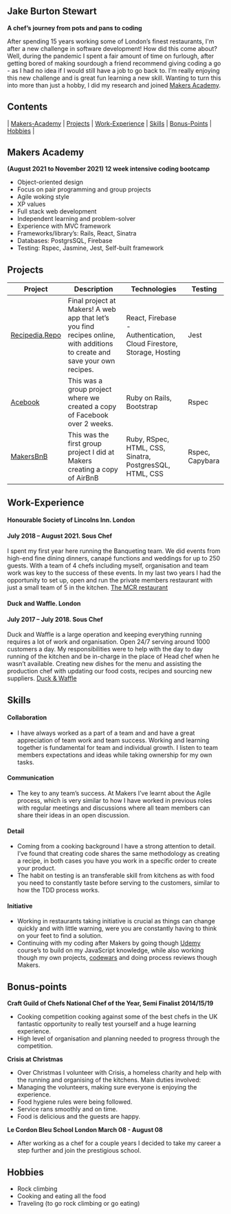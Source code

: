 ## Jake Burton Stewart

**A chef’s journey from pots and pans to coding**

After spending 15 years working some of London’s finest restaurants, I'm after a new challenge in software development! How did this come about? Well, during the pandemic I spent a fair amount of time on furlough, after getting bored of making sourdough a friend recommend giving coding a go - as I had no idea if I would still have a job to go back to. I’m really enjoying this new challenge and is great fun learning a new skill. Wanting to turn this into more than just a hobby, I did my research and joined [Makers Academy](https://makers.tech/).

## Contents
| [Makers-Academy](#makers-academy) | [Projects](#projects) | [Work-Experience](#work-experience) | [Skills](#skills) | [Bonus-Points](#bonus-points) | [Hobbies](#hobbies) |

## Makers Academy
**(August 2021 to November 2021)
12 week intensive coding bootcamp**

- Object-oriented design
- Focus on pair programming and group projects
- Agile woking style
- XP values
- Full stack web development
- Independent learning and problem-solver
- Experience with MVC framework
- Frameworks/library’s: Rails, React, Sinatra
- Databases: PostgrsSQL, Firebase
- Testing: Rspec, Jasmine, Jest, Self-built framework

## Projects 
| Project | Description | Technologies | Testing |
| --- | --- | --- | --- |
| [Recipedia](https://recipedia-cbe2c.web.app/),[Repo](https://github.com/Jjake540Recipedia)| Final project at Makers! A web app that let’s you find recipes online, with additions to create and save your own recipes.| React, Firebase - Authentication, Cloud Firestore, Storage, Hosting | Jest |
| [Acebook](https://github.com/Jjake540/Acebook) | This was a group project where we created a copy of Facebook over 2 weeks. | Ruby on Rails, Bootstrap | Rspec |
| [MakersBnB](https://github.com/Jjake540/makersBnB) | This was the first group project I did at Makers creating a copy of AirBnB | Ruby, RSpec, HTML, CSS, Sinatra, PostgresSQL, HTML, CSS | Rspec, Capybara |


## Work-Experience

#### Honourable Society of Lincolns Inn. London
#### July 2018 – August 2021. Sous Chef
I spent my first year here running the Banqueting team. We did events from high-end fine dining dinners, canapé functions and weddings for up to 250 guests. With a team of 4 chefs including myself, organisation and team work was key to the success of these events. 
In my last two years I had the opportunity to set up, open and run the private members restaurant with just a small team of 5 in the kitchen. 
[The MCR restaurant](https://www.lincolnsinn.org.uk/members/the-mcr-restaurant-bar/)

#### Duck and Waffle. London
#### July 2017 – July 2018. Sous Chef
Duck and Waffle is a large operation and keeping everything running requires a lot of work and organisation. Open 24/7 serving around 1000 customers a day. My responsibilities were to help with the day to day running of the kitchen and be in-charge in the place of Head chef when he wasn’t available. Creating new dishes for the menu and assisting the production chef with updating our food costs, recipes and sourcing new suppliers.
[Duck & Waffle](https://duckandwaffle.com/)

## Skills
#### Collaboration
- I have always worked as a part of a team and and have a great appreciation of team work and team success. Working and learning together is fundamental for team and individual growth. I listen to team members expectations and ideas while taking ownership for my own tasks.
#### Communication
- The key to any team’s success. At Makers I’ve learnt about the Agile process, which is very similar to how I have worked in previous roles with regular meetings and discussions where all team members can share their ideas in an open discussion.  
#### Detail
- Coming from a cooking background I have a strong attention to detail. I’ve found that creating code shares the same methodology as creating a recipe, in both cases you have you work in a specific order to create your product.
- The habit on testing is an transferable skill from kitchens as with food you need to constantly taste before serving to the customers, similar to how the TDD process works.
#### Initiative
- Working in restaurants taking initiative is crucial as things can change quickly and with little warning, were you are constantly having to think on your feet to find a solution.
- Continuing with my coding after Makers by going though [Udemy](https://www.udemy.com/user/jake-burton-stewart/) course’s to build on my JavaScript knowledge, while also working though my own projects, [codewars](https://www.codewars.com/users/Jjake540) and doing process reviews though Makers.

## Bonus-points
**Craft Guild of Chefs National Chef of the Year, Semi Finalist 2014/15/19**
- Cooking competition cooking against some of the best chefs in the UK fantastic opportunity to really test yourself and a huge learning experience.
- High level of organisation and planning needed to progress through the competition.

**Crisis at Christmas**
- Over Christmas I volunteer with Crisis, a homeless charity and help with the running and organising of the kitchens. Main duties involved:
- Managing the volunteers, making sure everyone is enjoying the experience.
- Food hygiene rules were being followed.
- Service rans smoothly and on time.
- Food is delicious and the guests are happy.

**Le Cordon Bleu School London March 08 - August 08**
- After working as a chef for a couple years I decided to take my career a step further and join the prestigious school.


## Hobbies
- Rock climbing
- Cooking and eating all the food
- Traveling (to go rock climbing or go eating)
